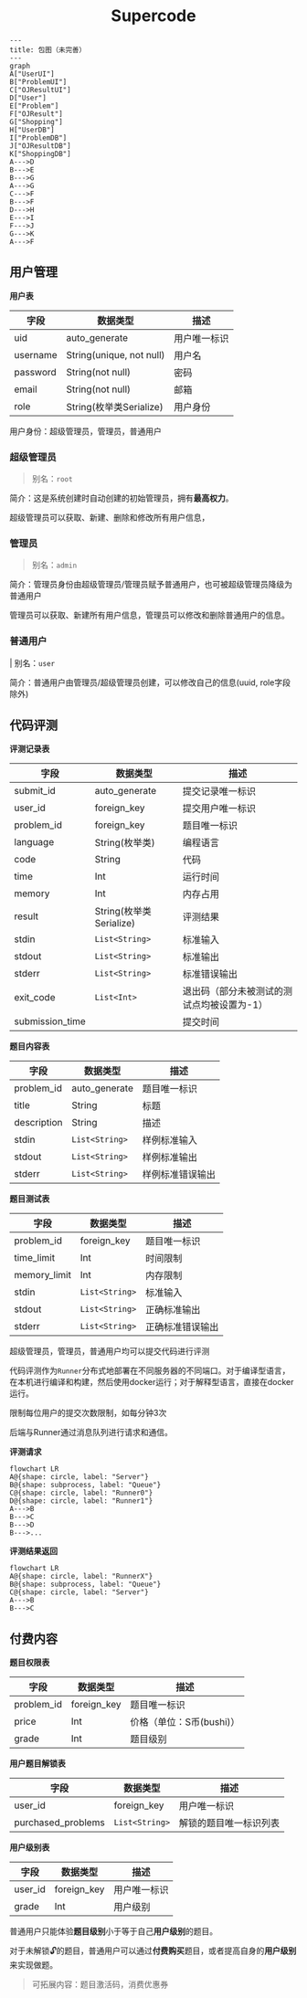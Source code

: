 <h1 align="center">Supercode</h1>

```mermaid
---
title: 包图（未完善）
---
graph
A["UserUI"]
B["ProblemUI"]
C["OJResultUI"]
D["User"]
E["Problem"]
F["OJResult"]
G["Shopping"]
H["UserDB"]
I["ProblemDB"]
J["OJResultDB"]
K["ShoppingDB"]
A--->D
B--->E
B--->G
A--->G
C--->F
B--->F
D--->H
E--->I
F--->J
G--->K
A--->F
```

## 用户管理

**用户表**

| 字段     | 数据类型                 | 描述         |
| -------- | ------------------------ | ------------ |
| uid      | auto_generate            | 用户唯一标识 |
| username | String(unique, not null) | 用户名       |
| password | String(not null)         | 密码         |
| email    | String(not null)         | 邮箱         |
| role     | String(枚举类Serialize)  | 用户身份     |

用户身份：超级管理员，管理员，普通用户

### 超级管理员

> 别名：`root`

简介：这是系统创建时自动创建的初始管理员，拥有**最高权力**。

超级管理员可以获取、新建、删除和修改所有用户信息，

### 管理员

> 别名：`admin`

简介：管理员身份由超级管理员/管理员赋予普通用户，也可被超级管理员降级为普通用户

管理员可以获取、新建所有用户信息，管理员可以修改和删除普通用户的信息。

### 普通用户

| 别名：`user`

简介：普通用户由管理员/超级管理员创建，可以修改自己的信息(uuid, role字段除外)

## 代码评测

**评测记录表**

| 字段            | 数据类型                | 描述                                       |
| --------------- | ----------------------- | ------------------------------------------ |
| submit_id       | auto_generate           | 提交记录唯一标识                           |
| user_id         | foreign_key             | 提交用户唯一标识                           |
| problem_id      | foreign_key             | 题目唯一标识                               |
| language        | String(枚举类)          | 编程语言                                   |
| code            | String                  | 代码                                       |
| time            | Int                     | 运行时间                                   |
| memory          | Int                     | 内存占用                                   |
| result          | String(枚举类Serialize) | 评测结果                                   |
| stdin           | `List<String>`          | 标准输入                                   |
| stdout          | `List<String>`          | 标准输出                                   |
| stderr          | `List<String>`          | 标准错误输出                               |
| exit_code       | `List<Int>`             | 退出码（部分未被测试的测试点均被设置为-1） |
| submission_time |                         | 提交时间                                   |

**题目内容表**

| 字段        | 数据类型       | 描述             |
| ----------- | -------------- | ---------------- |
| problem_id  | auto_generate  | 题目唯一标识     |
| title       | String         | 标题             |
| description | String         | 描述             |
| stdin       | `List<String>` | 样例标准输入     |
| stdout      | `List<String>` | 样例标准输出     |
| stderr      | `List<String>` | 样例标准错误输出 |

**题目测试表**

| 字段         | 数据类型       | 描述             |
| ------------ | -------------- | ---------------- |
| problem_id   | foreign_key    | 题目唯一标识     |
| time_limit   | Int            | 时间限制         |
| memory_limit | Int            | 内存限制         |
| stdin        | `List<String>` | 标准输入         |
| stdout       | `List<String>` | 正确标准输出     |
| stderr       | `List<String>` | 正确标准错误输出 |

超级管理员，管理员，普通用户均可以提交代码进行评测

代码评测作为`Runner`分布式地部署在不同服务器的不同端口。对于编译型语言，在本机进行编译和构建，然后使用docker运行；对于解释型语言，直接在docker运行。

限制每位用户的提交次数限制，如每分钟3次

后端与Runner通过消息队列进行请求和通信。

**评测请求**

```mermaid
flowchart LR
A@{shape: circle, label: "Server"}
B@{shape: subprocess, label: "Queue"}
C@{shape: circle, label: "Runner0"}
D@{shape: circle, label: "Runner1"}
A--->B
B--->C
B--->D
B--->...
```

**评测结果返回**

```mermaid
flowchart LR
A@{shape: circle, label: "RunnerX"}
B@{shape: subprocess, label: "Queue"}
C@{shape: circle, label: "Server"}
A--->B
B--->C
```

## 付费内容

**题目权限表**

| 字段       | 数据类型    | 描述                     |
| ---------- | ----------- | ------------------------ |
| problem_id | foreign_key | 题目唯一标识             |
| price      | Int         | 价格（单位：S币(bushi)） |
| grade      | Int         | 题目级别                 |

**用户题目解锁表**

| 字段               | 数据类型       | 描述                   |
| ------------------ | -------------- | ---------------------- |
| user_id            | foreign_key    | 用户唯一标识           |
| purchased_problems | `List<String>` | 解锁的题目唯一标识列表 |

**用户级别表**

| 字段    | 数据类型    | 描述         |
| ------- | ----------- | ------------ |
| user_id | foreign_key | 用户唯一标识 |
| grade   | Int         | 用户级别     |

普通用户只能体验**题目级别**小于等于自己**用户级别**的题目。

对于未解锁🔓的题目，普通用户可以通过**付费购买**题目，或者提高自身的**用户级别**来实现做题。

> 可拓展内容：题目激活码，消费优惠券

